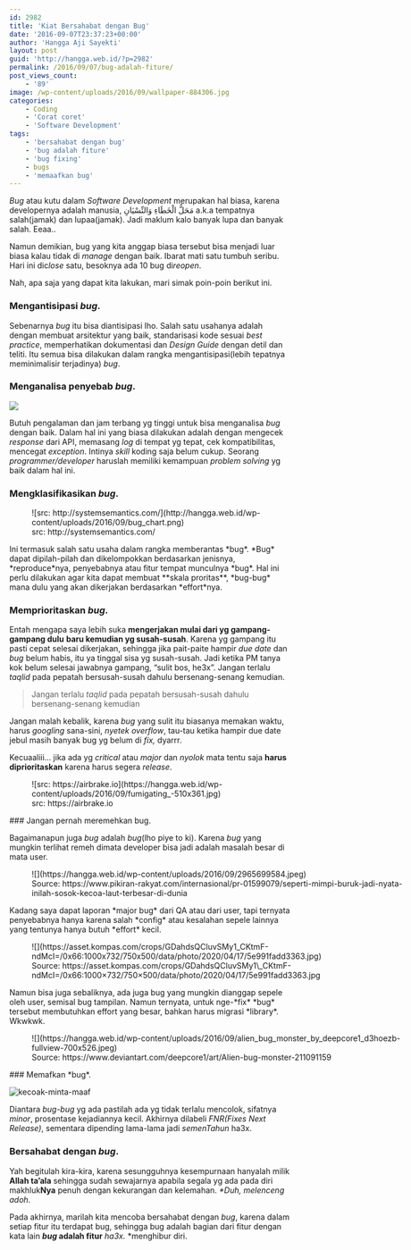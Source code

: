 ```yaml
---
id: 2982
title: 'Kiat Bersahabat dengan Bug'
date: '2016-09-07T23:37:23+00:00'
author: 'Hangga Aji Sayekti'
layout: post
guid: 'http://hangga.web.id/?p=2982'
permalink: /2016/09/07/bug-adalah-fiture/
post_views_count:
    - '89'
image: /wp-content/uploads/2016/09/wallpaper-884306.jpg
categories:
    - Coding
    - 'Corat coret'
    - 'Software Development'
tags:
    - 'bersahabat dengan bug'
    - 'bug adalah fiture'
    - 'bug fixing'
    - bugs
    - 'memaafkan bug'
---
```


*Bug* atau kutu dalam *Software Development* merupakan hal biasa, karena developernya adalah manusia, مَحَلُّ الْخَطَاءِ وَالنِّسْيَانِ a.k.a tempatnya salah(jamak) dan lupaa(jamak). Jadi maklum kalo banyak lupa dan banyak salah. Eeaa..

Namun demikian, bug yang kita anggap biasa tersebut bisa menjadi luar biasa kalau tidak di *manage* dengan baik. Ibarat mati satu tumbuh seribu. Hari ini dic*lose* satu, besoknya ada 10 bug di*reopen*.

Nah, apa saja yang dapat kita lakukan, mari simak poin-poin berikut ini.

### Mengantisipasi *bug*.

Sebenarnya *bug* itu bisa diantisipasi lho. Salah satu usahanya adalah dengan membuat arsitektur yang baik, standarisasi kode sesuai *best practice*, memperhatikan dokumentasi dan *Design Guide* dengan detil dan teliti. Itu semua bisa dilakukan dalam rangka mengantisipasi(lebih tepatnya meminimalisir terjadinya) *bug*.

### Menganalisa penyebab *bug*.

![](https://hangga.web.id/wp-content/uploads/2017/10/1-Eve-Igae-ujQAQO_NDfUdA.gif)

Butuh pengalaman dan jam terbang yg tinggi untuk bisa menganalisa *bug* dengan baik. Dalam hal ini yang biasa dilakukan adalah dengan mengecek *response* dari API, memasang *log* di tempat yg tepat, cek kompatibilitas, mencegat *exception*. Intinya *skill* koding saja belum cukup. Seorang *programmer/developer* haruslah memiliki kemampuan *problem solving* yg baik dalam hal ini.

### Mengklasifikasikan *bug*.

<figure aria-describedby="caption-attachment-2985" class="wp-caption alignnone" id="attachment_2985" style="width: 497px">![src: http://systemsemantics.com/](http://hangga.web.id/wp-content/uploads/2016/09/bug_chart.png)<figcaption class="wp-caption-text" id="caption-attachment-2985">src: http://systemsemantics.com/</figcaption></figure>Ini termasuk salah satu usaha dalam rangka memberantas *bug*. *Bug* dapat dipilah-pilah dan dikelompokkan berdasarkan jenisnya, *reproduce*nya, penyebabnya atau fitur tempat munculnya *bug*. Hal ini perlu dilakukan agar kita dapat membuat **skala proritas**, *bug-bug* mana dulu yang akan dikerjakan berdasarkan *effort*nya.

### Memprioritaskan *bug*.

Entah mengapa saya lebih suka **mengerjakan mulai dari yg gampang-gampang dulu** **baru kemudian yg susah-susah**. Karena yg gampang itu pasti cepat selesai dikerjakan, sehingga jika pait-paite hampir *due date* dan *bug* belum habis, itu ya tinggal sisa yg susah-susah. Jadi ketika PM tanya kok belum selesai jawabnya gampang, “sulit bos, he3x”. Jangan terlalu *taqlid* pada pepatah bersusah-susah dahulu bersenang-senang kemudian.

> Jangan terlalu *taqlid* pada pepatah bersusah-susah dahulu bersenang-senang kemudian

Jangan malah kebalik, karena *bug* yang sulit itu biasanya memakan waktu, harus *googling* sana-sini, *nyetek overflow*, tau-tau ketika hampir due date jebul masih banyak bug yg belum di *fix,* dyarrr.

Kecuaaliii… jika ada yg *critical* atau *major* dan *nyolok* mata tentu saja **harus diprioritaskan** karena harus segera *release*.

<figure aria-describedby="caption-attachment-2986" class="wp-caption alignnone" id="attachment_2986" style="width: 510px">![src: https://airbrake.io](https://hangga.web.id/wp-content/uploads/2016/09/fumigating_-510x361.jpg)<figcaption class="wp-caption-text" id="caption-attachment-2986">src: https://airbrake.io</figcaption></figure>### Jangan pernah meremehkan bug.

Bagaimanapun juga *bug* adalah *bug*(lho piye to ki). Karena *bug* yang mungkin terlihat remeh dimata developer bisa jadi adalah masalah besar di mata user.

<figure aria-describedby="caption-attachment-4436" class="wp-caption alignnone" id="attachment_4436" style="width: 700px">![](https://hangga.web.id/wp-content/uploads/2016/09/2965699584.jpeg)<figcaption class="wp-caption-text" id="caption-attachment-4436">Source: https://www.pikiran-rakyat.com/internasional/pr-01599079/seperti-mimpi-buruk-jadi-nyata-inilah-sosok-kecoa-laut-terbesar-di-dunia</figcaption></figure>Kadang saya dapat laporan *major bug* dari QA atau dari user, tapi ternyata penyebabnya hanya karena salah *config* atau kesalahan sepele lainnya yang tentunya hanya butuh *effort* kecil.

<figure class="wp-caption alignnone" style="width: 750px">![](https://asset.kompas.com/crops/GDahdsQCluvSMy1_CKtmF-ndMcI=/0x66:1000x732/750x500/data/photo/2020/04/17/5e991fadd3363.jpg)<figcaption class="wp-caption-text">Source: https://asset.kompas.com/crops/GDahdsQCluvSMy1\_CKtmF-ndMcI=/0x66:1000×732/750×500/data/photo/2020/04/17/5e991fadd3363.jpg</figcaption></figure>Namun bisa juga sebaliknya, ada juga bug yang mungkin dianggap sepele oleh user, semisal bug tampilan. Namun ternyata, untuk nge-*fix* *bug* tersebut membutuhkan effort yang besar, bahkan harus migrasi *library*. Wkwkwk.

<figure aria-describedby="caption-attachment-4435" class="wp-caption alignnone" id="attachment_4435" style="width: 700px">![](https://hangga.web.id/wp-content/uploads/2016/09/alien_bug_monster_by_deepcore1_d3hoezb-fullview-700x526.jpeg)<figcaption class="wp-caption-text" id="caption-attachment-4435">Source: https://www.deviantart.com/deepcore1/art/Alien-bug-monster-211091159</figcaption></figure>### Memafkan *bug*.

![kecoak-minta-maaf](http://hangga.web.id/wp-content/uploads/2016/09/kecoak-minta-maaf.png)

Diantara *bug-bug* yg ada pastilah ada yg tidak terlalu mencolok, sifatnya *minor*, prosentase kejadiannya kecil. Akhirnya dilabeli *FNR(Fixes Next Release)*, sementara dipending lama-lama jadi *semenTahun* ha3x.

### Bersahabat dengan *bug*.

Yah begitulah kira-kira, karena sesungguhnya kesempurnaan hanyalah milik **Allah ta’ala** sehingga sudah sewajarnya apabila segala yg ada pada diri makhluk**Nya** penuh dengan kekurangan dan kelemahan. *\*Duh, melenceng adoh*.

Pada akhirnya, marilah kita mencoba bersahabat dengan *bug*, karena dalam setiap fitur itu terdapat bug, sehingga bug adalah bagian dari fitur dengan kata lain ***bug* adalah fitur** *ha3x.* \*menghibur diri.